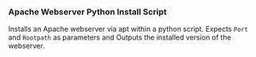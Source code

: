 ### Apache Webserver Python Install Script

Installs an Apache webserver via apt within a python script.
Expects `Port` and `Rootpath` as parameters and Outputs the installed version of the webserver.
